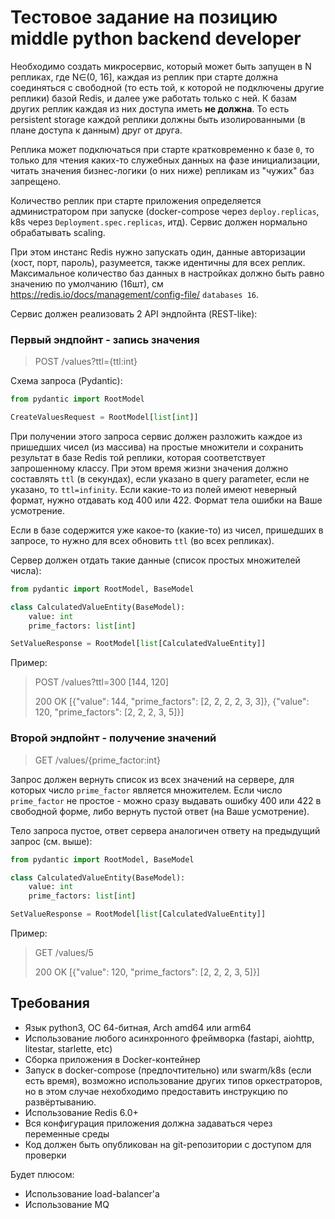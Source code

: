 # Тестовое задание на позицию middle python backend developer

Необходимо создать микросервис, который может быть запущен в N репликах, где N∈(0, 16], 
каждая из реплик при старте должна соединяться с свободной (то есть той, к которой не 
подключены другие реплики) базой Redis, и далее уже работать только с ней. К базам других 
реплик каждая из них доступа иметь **не должна**. То есть persistent storage каждой реплики 
должны быть изолированными (в плане доступа к данным) друг от друга.

Реплика может подключаться при старте кратковременно к базе `0`, то только для чтения каких-то
служебных данных на фазе инициализации, читать значения бизнес-логики (о них ниже) репликам 
из "чужих" баз запрещено.

Количество реплик при старте приложения определяется администратором при запуске 
(docker-compose через `deploy.replicas`, k8s через `Deployment.spec.replicas`, итд). Сервис должен 
нормально обрабатывать scaling.

При этом инстанс Redis нужно запускать один, данные авторизации (хост, порт, пароль), 
разумеется, также идентичны для всех реплик. Максимальное количество баз данных в настройках 
должно быть равно значению по умолчанию (16шт), см https://redis.io/docs/management/config-file/
`databases 16`.

Сервис должен реализовать 2 API эндпойнта (REST-like):

### Первый эндпойнт - запись значения 
> POST /values?ttl={ttl:int}

Схема запроса (Pydantic):

```python
from pydantic import RootModel

CreateValuesRequest = RootModel[list[int]]
```

При получении этого запроса сервис должен разложить каждое из пришедших чисел (из массива) на простые множители и 
сохранить результат в базе Redis той реплики, которая соответствует запрошенному классу. При этом время жизни значения 
должно составлять `ttl` (в секундах), если указано в query parameter, если не указано, то `ttl=infinity`. Если 
какие-то из полей имеют неверный формат, нужно отдавать код 400 или 422. Формат тела ошибки на Ваше усмотрение.

Если в базе содержится уже какое-то (какие-то) из чисел, пришедших в запросе, то нужно для всех обновить `ttl` (во всех
репликах).

Сервер должен отдать такие данные (список простых множителей числа):

```python
from pydantic import RootModel, BaseModel

class CalculatedValueEntity(BaseModel):
    value: int
    prime_factors: list[int]

SetValueResponse = RootModel[list[CalculatedValueEntity]]
```

Пример:

> POST /values?ttl=300 [144, 120] 
>
> 200 OK [{"value": 144, "prime_factors": [2, 2, 2, 2, 3, 3]}, {"value": 120, "prime_factors": [2, 2, 2, 3, 5]}]

### Второй эндпойнт - получение значений
> GET /values/{prime_factor:int}

Запрос должен вернуть список из всех значений на сервере, для которых число `prime_factor` является множителем.
Если число `prime_factor` не простое - можно сразу выдавать ошибку 400 или 422 в свободной форме, либо вернуть
пустой ответ (на Ваше усмотрение).

Тело запроса пустое, ответ сервера аналогичен ответу на предыдущий запрос (см. выше):

```python
from pydantic import RootModel, BaseModel

class CalculatedValueEntity(BaseModel):
    value: int
    prime_factors: list[int]

SetValueResponse = RootModel[list[CalculatedValueEntity]]
```

Пример:

> GET /values/5
> 
> 200 OK [{"value": 120, "prime_factors": [2, 2, 2, 3, 5]}]

## Требования
- Язык python3, ОС 64-битная, Arch amd64 или arm64
- Использование любого асинхронного фреймворка (fastapi, aiohttp, litestar, starlette, etc)
- Сборка приложения в Docker-контейнер
- Запуск в docker-compose (предпочтительно) или swarm/k8s (если есть время), возможно использование 
других типов оркестраторов, но в этом случае нехобходимо предоставить инструкцию по развёртыванию. 
- Использование Redis 6.0+
- Вся конфигурация приложения должна задаваться через переменные среды
- Код должен быть опубликован на git-репозитории с доступом для проверки 

Будет плюсом:
- Использование load-balancer'а
- Использование MQ



